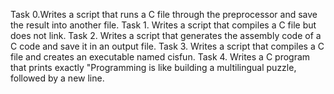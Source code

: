 Task 0.Writes a script that runs a C file through the preprocessor and save the result into another file.
Task 1. Writes a script that compiles a C file but does not link. 
Task 2. Writes a script that generates the assembly code of a C code and save it in an output file.
Task 3. Writes a script that compiles a C file and creates an executable named cisfun. 
Task 4. Writes a C program that prints exactly "Programming is like building a multilingual puzzle, followed by a new line. 

